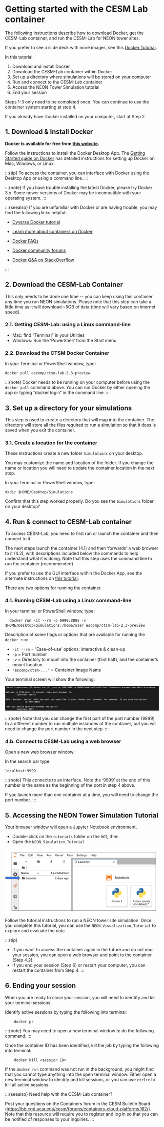 # Getting started with the CESM Lab container

The following instructions describe how to download Docker, get the CESM-Lab container, and run the CESM-Lab for NEON tower sites.

If you prefer to see a slide deck with more images, see this [Docker
Tutorial](https://drive.google.com/file/d/1Zs_SrlpGVlS3KHvFDUVyCGPXOfKgG4_c/view).

In this tutorial:
1. Download and install Docker
2. Download the CESM-Lab container within Docker
3. Set up a directory where simulations will be stored on your computer
4. Run and connect to the CESM-Lab container
5. Access the NEON Tower Simulation tutorial
6. End your session

Steps 1-3 only need to be completed once. You can continue to use the container system starting at step 4. 

If you already have Docker installed on your computer, start at Step 2.

## 1. Download & Install Docker
**Docker is available for free from [this website](https://www.docker.com/products/docker-desktop).**

Follow the instructions to install the Docker Desktop App. The [Getting Started guide on Docker](https://www.docker.com/get-started) has detailed instructions for setting up Docker on Mac, Windows, or Linux.

:::{tip}
To access the container, you can interface with Docker using the Desktop App or using a command line.
:::

:::{note}
If you have trouble installing the latest Docker, please try Docker 3.x. Some newer versions of Docker may be incompatible with your operating system.
:::


:::{seealso}
If you are unfamiliar with Docker or are having trouble, you may find the following links helpful:

* [Cyverse Docker tutorial](https://learning.cyverse.org/projects/foss-2020/en/latest/Containers/introtocontainers.html)

* [Learn more about containers on Docker](https://www.docker.com/resources/what-container)

* [Docker FAQs](https://docs.docker.com/engine/faq/)

* [Docker community forums](https://forums.docker.com/)

* [Docker Q&A on StackOverflow](https://forums.docker.com/)

:::


## 2. Download the CESM-Lab Container

This only needs to be done one time -- you can keep using this
container any time you run NEON simulations. Please note that this step
can take a little time as it will download \~5GB of data (time will vary
based on internet speed).

### 2.1. Getting CESM-Lab: using a Linux command-line

- Mac: find “Terminal” in your Utilities
- Windows: Run the ‘PowerShell’ from the Start menu

### 2.2. Download the CTSM Docker Container

In your Terminal or PowerShell window, type:

    docker pull escomp/ctsm-lab-2.3-preview

:::{note}
Docker needs to be running on your computer before using the `docker pull` command above. 
You can run Docker by either opening the app or typing “docker login” in the command line.
:::

## 3. Set up a directory for your simulations

This step is used to create a directory that will map into the container. 
The directory will store all the files required to run a simulation so that it does is saved when you exit the container. 

### 3.1.  Create a location for the container

These instructions create a new folder `Simulations` on your desktop. 

You may customize the name and location of the folder.
If you change the name or location you will need to update the container location in the next step.

In your terminal or PowerShell window, type:

    mkdir $HOME/Desktop/Simulations

Confirm that this step worked properly. Do you see the `Simulations` folder on your desktop?


## 4. Run & connect to CESM-Lab container

To access CESM-Lab, you need to first run or launch the container and then connect to it.

The next steps launch the container (4.1) and then ‘forwards’ a web browser to it (4.2), with descriptions included below the commands to help understand what it is doing. Note that this step uses the command line to run the container (recommended).

If you prefer to use the GUI interface within the Docker App, see the alternate instructions on [this tutorial](https://drive.google.com/file/d/1Zs_SrlpGVlS3KHvFDUVyCGPXOfKgG4_c/view).

There are two options for running the container.

### 4.1. Running CESM-Lab using a Linux command-line

In your terminal or PowerShell window, type:

```
  docker run -it --rm -p 9999:8888 -v $HOME/Desktop/Simulations:/home/user escomp/ctsm-lab-2.3-preview

```
Description of some flags or options that are available for running the `docker run`:

*  `-it --rm` = 'Ease-of-use’ options: interactive & clean-up
*  `-p` = Port number
*  `-v` = Directory to mount into the container (first half), and the container’s mount location
*  `"escomp/ctsm-..."` = Container Image Name

Your terminal screen will show the following:  


![CESM-Lab Terminal](images/docker_terminal_output_screenshot.png)

:::{note}
Note that you can change the first part of the port number (9999) to a different number to run multiple instances of the container, but you will need to change the port number in the next step. 
:::


### 4.b. Connect to CESM-Lab using a web browser

Open a new web browser window.

In the search bar type:

    localhost:9999

:::{note}
This connects to an interface. Note the ‘9999’ at the end of this
number is the same as the beginning of the port in step 4 above. 

If you launch more than one container at a time, you will need to change the
port number.
:::

## 5. Accessing the NEON Tower Simulation Tutorial
Your browser window will open a Jupyter Notebook environment.

-   Double-click on the `tutorials` folder on the left, then
-   Open the `NEON_Simulation_Tutorial`

![Jupyter-Lab screenshot](images/jupyter-lab_screenshot.png)

Follow the tutorial instructions to run a NEON tower site simulation. 
Once you complete this tutorial, you can use the `NEON_Visualization_Tutorial` to explore and evaluate the data.


:::{tip}

-   If you want to access the container again in the future and do not
    end your session, you can open a web browser and point to the
    container (Step 4.2).
-   If you end your session (Step 6) or restart your computer, you can
    restart the container from Step 4.
:::


## 6. Ending your session

When you are ready to close your session, you will need to identify and kill your terminal sessions.

Identify active sessions by typing the following into terminal:

```
    docker ps 
```

:::{note}
You may need to open a new terminal window to do the following command.
:::

Once the container ID has been identified, kill the job by typing the
following into terminal:


```
    docker kill <session ID> 
```

If the `docker run` command was not run in the background, you might find
that you cannot type anything into the open terminal window. Either open
a new terminal window to identify and kill sessions, or you can use
`ctrl+c` to kill all active sessions.


:::{seealso}
Need help with the CESM-Lab container? 

Post your questions on the Containers forum in the CESM Bulletin Board (https://bb.cgd.ucar.edu/cesm/forums/containers-cloud-platforms.162/). Note that this resource will require you to register and log in so that you can be notified of responses to your inquiries. 
:::

